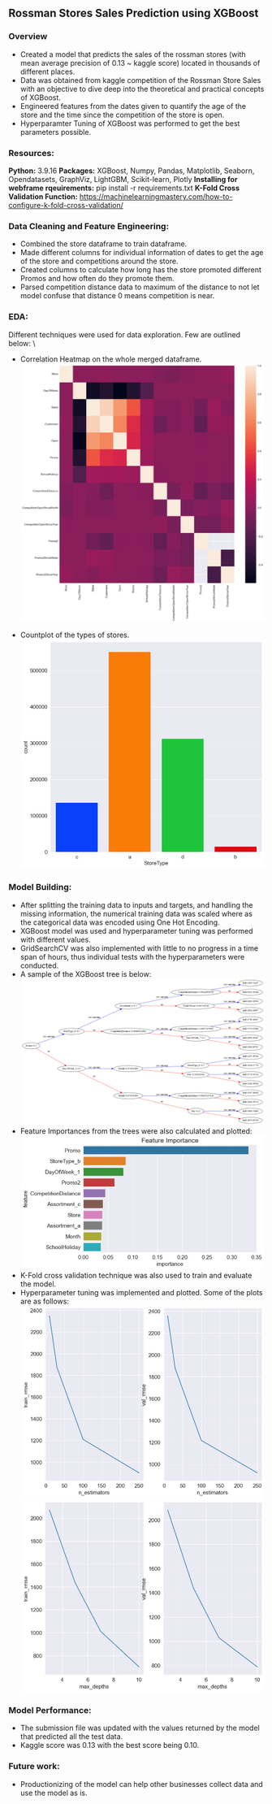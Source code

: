 ## Rossman Stores Sales Prediction using XGBoost
### Overview
* Created a model that predicts the sales of the rossman stores (with mean average precision of 0.13 ~ kaggle score) located in thousands of different places.
* Data was obtained from kaggle competition of the Rossman Store Sales with an objective to dive deep into the theoretical and practical concepts of XGBoost.
* Engineered features from the dates given to quantify the age of the store and the time since the competition of the store is open.
* Hyperparamter Tuning of XGBoost was performed to get the best parameters possible.

### Resources:
**Python:** 3.9.16
**Packages:** XGBoost, Numpy, Pandas, Matplotlib, Seaborn, Opendatasets, GraphViz, LightGBM, Scikit-learn, Plotly
**Installing for webframe rqeuirements:** pip install -r requirements.txt
**K-Fold Cross Validation Function:** https://machinelearningmastery.com/how-to-configure-k-fold-cross-validation/


### Data Cleaning and Feature Engineering:
* Combined the store dataframe to train dataframe.
* Made different columns for individual information of dates to get the age of the store and competitions around the store.
* Created columns to calculate how long has the store promoted different Promos and how often do they promote them.
* Parsed competition distance data to maximum of the distance to not let model confuse that distance 0 means competition is near.

### EDA:
Different techniques were used for data exploration. Few are outlined below: \
* Correlation Heatmap on the whole merged dataframe.
![HEATMAP!](heatmap.png)

* Countplot of the types of stores.
![COUNTPLOT!](storetype.png)

### Model Building:
* After splitting the training data to inputs and targets, and handling the missing information, the numerical training data was scaled where as the categorical data was encoded using One Hot Encoding.
* XGBoost model was used and hyperparameter tuning was performed with different values.
* GridSearchCV was also implemented with little to no progress in a time span of hours, thus individual tests with the hyperparameters were conducted.
* A sample of the XGBoost tree is below:
![XGBOOST!](xgboost.png)
* Feature Importances from the trees were also calculated and plotted:
![FEATURES!](features.png)
* K-Fold cross validation technique was also used to train and evaluate the model.
* Hyperparameter tuning was implemented and plotted. Some of the plots are as follows:
![NESTIMATORS](n_estimators.png) ![MAXDEPTHS](max_depths.png)

### Model Performance:
* The submission file was updated with the values returned by the model that predicted all the test data.
* Kaggle score was 0.13 with the best score being 0.10.

### Future work:
* Productionizing of the model can help other businesses collect data and use the model as is.




